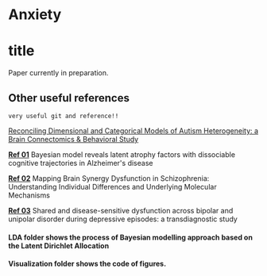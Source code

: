 # Anxiety

# title
Paper currently in preparation.
## Other useful references
`very useful git and reference!!` 

[Reconciling Dimensional and Categorical Models of Autism Heterogeneity: a Brain Connectomics & Behavioral Study](https://github.com/ThomasYeoLab/CBIG/tree/master/stable_projects/disorder_subtypes/Tang2020_ASDFactors) 

[**Ref 01**](https://github.com/ThomasYeoLab/CBIG/tree/master/stable_projects/disorder_subtypes/Zhang2016_ADFactors) 
Bayesian model reveals latent atrophy factors with dissociable cognitive trajectories in Alzheimer's disease

[**Ref 02**](https://onlinelibrary.wiley.com/doi/abs/10.1002/advs.202400929) Mapping Brain Synergy Dysfunction in Schizophrenia: Understanding Individual Differences and Underlying Molecular Mechanisms

[**Ref 03**](https://www.nature.com/articles/s41386-022-01290-9) Shared and disease-sensitive dysfunction across bipolar and unipolar disorder during depressive episodes: a transdiagnostic study

#### LDA folder shows the process of Bayesian modelling approach based on the Latent Dirichlet Allocation
#### Visualization folder shows the code of figures.
